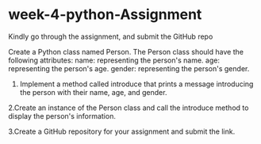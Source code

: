 # week-4-python-Assignment


Kindly go through the assignment, and submit the GitHub repo


Create a Python class named Person.
The Person class should have the following attributes:
name: representing the person's name.
age: representing the person's age.
gender: representing the person's gender.

1. Implement a method called introduce that prints a message introducing the person with their name, age, and gender.
   
2.Create an instance of the Person class and call the introduce method to display the person's information.

3.Create a GitHub repository for your assignment and submit the link.



